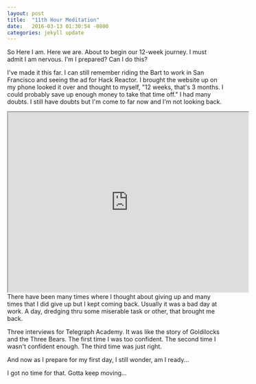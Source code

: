 ```yaml
---
layout: post
title:  "11th Hour Meditation"
date:   2016-03-13 01:30:54 -0800
categories: jekyll update
---
```


So Here I am.  Here we are. About to begin our 12-week journey.  I must admit I am nervous.  I'm I prepared?  Can I do this?

I've made it this far.  I can still remember riding the Bart to work in San Francisco and seeing the ad for Hack Reactor.  I brought the website up on my phone looked it over and thought to myself, "12 weeks, that's 3 months.  I could probably save up enough money to take that time off."  I had many doubts.  I still have doubts but I'm come to far now and I'm not looking back.
<iframe width="560" height="420" src="http://www.youtube.com/embed/oHg5SJYRHA0?color=white&theme=light"></iframe>
There have been many times where I thought about giving up and many times that I did give up but I kept coming back.  Usually it was a bad day at work.  A day, dredging thru some miserable task or other, that brought me back.  

Three interviews for Telegraph Academy.  It was like the story of Goldilocks and the Three Bears.  The first time I was too confident.  The second time I wasn't confident enough.  The third time was just right.

And now as I prepare for my first day,  I still wonder, am I ready...

I got no time for that.  Gotta keep moving... 
